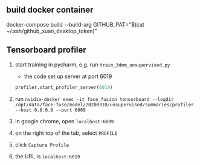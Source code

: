 ## build docker container
docker-compose build --build-arg GITHUB_PAT="$(cat ~/.ssh/github_xuan_desktop_token)"

## Tensorboard profiler

1. start training in pycharm, e.g. run `train_3dmm_unsupervised.py`
    * the code set up server at port 6019
    
    ```python 
    profiler.start_profiler_server(6019)
    ```
2. run `nvidia-docker exec -it face_fusion tensorboard --logdir /opt/data/face-fuse/model/20200310/unsupervised/summaries/profiler --host 0.0.0.0 --port 6009`
3. in google chrome, open `localhost:6009`
4. on the right top of the tab, select `PROFILE`
5. click `Capture Profile`
6. the URL is `localhost:6019`